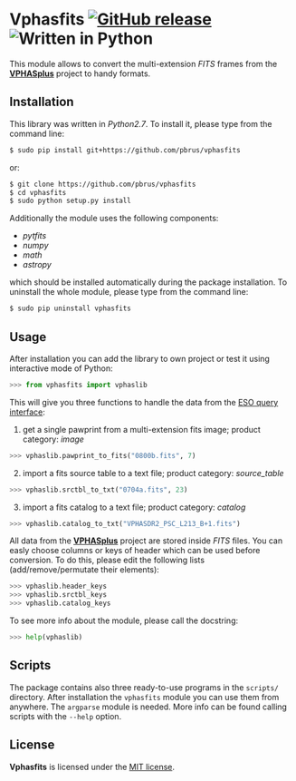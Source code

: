 # Vphasfits [![GitHub release](http://www.astro.uni.wroc.pl/ludzie/brus/img/github/ver20170706.svg "download")](https://github.com/pbrus/vphasfits/) ![Written in Python](http://www.astro.uni.wroc.pl/ludzie/brus/img/github/python.svg "language")

This module allows to convert the multi-extension *FITS* frames from the [**VPHASplus**](http://www.vphasplus.org) project to handy formats.

## Installation

This library was written in *Python2.7*. To install it, please type from the command line:
```bash
$ sudo pip install git+https://github.com/pbrus/vphasfits
```
or:
```bash
$ git clone https://github.com/pbrus/vphasfits
$ cd vphasfits
$ sudo python setup.py install
```
Additionally the module uses the following components:

 * *pytfits*
 * *numpy*
 * *math*
 * *astropy*

which should be installed automatically during the package installation. To uninstall the whole module, please type from the command line:
 ```bash
$ sudo pip uninstall vphasfits
```

## Usage

After installation you can add the library to own project or test it using interactive mode of Python:
```python
>>> from vphasfits import vphaslib
```
This will give you three functions to handle the data from the [ESO query interface](http://archive.eso.org/wdb/wdb/adp/phase3_main/form?phase3_collection=VPHASplus&release_tag=3):

1. get a single pawprint from a multi-extension fits image; product category: *image*
```python
>>> vphaslib.pawprint_to_fits("0800b.fits", 7)
```
2. import a fits source table to a text file; product category: *source_table*
```python
>>> vphaslib.srctbl_to_txt("0704a.fits", 23)
```
3. import a fits catalog to a text file; product category: *catalog*
```python
>>> vphaslib.catalog_to_txt("VPHASDR2_PSC_L213_B+1.fits")
```

All data from the [**VPHASplus**](http://www.vphasplus.org) project are stored inside *FITS* files. You can easly choose columns or keys of header which can be used before conversion. To do this, please edit the following lists (add/remove/permutate their elements):
```python
>>> vphaslib.header_keys
>>> vphaslib.srctbl_keys
>>> vphaslib.catalog_keys
```
To see more info about the module, please call the docstring:
```python
>>> help(vphaslib)
```

## Scripts

The package contains also three ready-to-use programs in the `scripts/` directory. After installation the `vphasfits` module you can use them from anywhere. The `argparse` module is needed. More info can be found calling scripts with the `--help` option.

## License

**Vphasfits** is licensed under the [MIT license](http://opensource.org/licenses/MIT).
